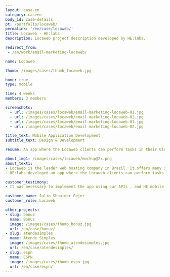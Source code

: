 ```yaml
---
layout: case-en
category: caseen
body_id: case-details
pt: /portfolio/locaweb/
permalink: '/en/case/locaweb/'
title: Locaweb - HE:labs
description: Locaweb project description developed by HE:labs.

redirect_from:
 - /en/work/email-marketing-locaweb/

name: Locaweb

thumb: /images/cases/thumb_locaweb.jpg

home: true
type: mobile

time: 4 weeks
members: 3 members

screenshots:
  - url: /images/cases/locaweb/email-marketing-locaweb-01.jpg
  - url: /images/cases/locaweb/email-marketing-locaweb-02.jpg
  - url: /images/cases/locaweb/email-marketing-locaweb-01.jpg
  - url: /images/cases/locaweb/email-marketing-locaweb-02.jpg

title_text: Mobile Application Development
subtitle_text: Design & Development

resume: An app where the Locaweb clients can perform tasks in their Cloud and Dedicated servers.

about_img1: /images/cases/locaweb/mockup@2x.png
about_text1:
- Locaweb is the leader web hosting company in Brazil. It offers many services, like server and cloud management, email servers, email marketing, e-commerce solutions and more.
- HE:labs developed an app where the Locaweb clients can perform tasks in their Cloud and Dedicated servers. In this app is possible to see all the servers in the same place, take snapshots, create schedules, execute connectivity and latency tests via ping and monitor the servers' statuses.

customer_testimony:
- It was necessary to implement the app using our APIs , and HE:mobile accomplished this almost without questioning us Because of the work of HE:Mobile, now we can accelerate our backlog, and the experience with mobile devices was instrumental in achieving the results we expected

customer_name: Julio Shnaider Gejer
customer_role: Locaweb

other_projects:
- slug: bonuz
  name: Bonuz
  image: /images/cases/thumb_bonuz.jpg
  url: /en/case/bonuz/
- slug: atendesimples
  name: Atende Simples
  image: /images/cases/thumb_atendesimples.jpg
  url: /en/case/atendesimples/
- slug: espn
  name: ESPN
  image: /images/cases/thumb_espn.jpg
  url: /en/case/espn/
---
```

